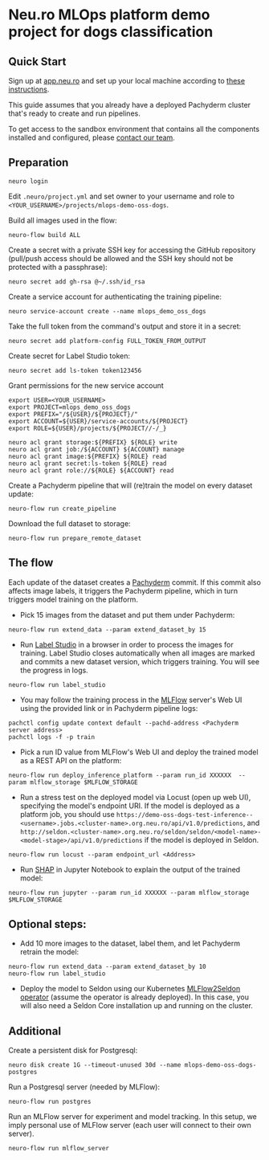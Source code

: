 # Neu.ro MLOps platform demo project for dogs classification

## Quick Start

Sign up at [app.neu.ro](https://app.neu.ro) and set up your local machine according
to [these instructions](https://docs.neu.ro/getting-started#installing-the-cli).

This guide assumes that you already have a deployed Pachyderm cluster that's ready to create and run pipelines.

To get access to the sandbox environment that contains all the components installed and configured,
please [contact our team](team@neu.ro).

## Preparation

```shell
neuro login
```

Edit `.neuro/project.yml` and set owner to your username and role to `<YOUR_USERNAME>/projects/mlops-demo-oss-dogs`.

Build all images used in the flow:

```shell
neuro-flow build ALL
```

Create a secret with a private SSH key for accessing the GitHub repository (pull/push access should be allowed and the
SSH key should not be protected with a passphrase):

```shell
neuro secret add gh-rsa @~/.ssh/id_rsa
```

Create a service account for authenticating the training pipeline:

```shell
neuro service-account create --name mlops_demo_oss_dogs
```

Take the full token from the command's output and store it in a secret:

```shell
neuro secret add platform-config FULL_TOKEN_FROM_OUTPUT
```

Create secret for Label Studio token:

```shell
neuro secret add ls-token token123456
```

Grant permissions for the new service account

```shell
export USER=<YOUR_USERNAME>
export PROJECT=mlops_demo_oss_dogs
export PREFIX="/${USER}/${PROJECT}/"
export ACCOUNT=${USER}/service-accounts/${PROJECT}
export ROLE=${USER}/projects/${PROJECT//-/_}

neuro acl grant storage:${PREFIX} ${ROLE} write
neuro acl grant job:/${ACCOUNT} ${ACCOUNT} manage
neuro acl grant image:${PREFIX} ${ROLE} read 
neuro acl grant secret:ls-token ${ROLE} read
neuro acl grant role://${ROLE} ${ACCOUNT} read
```

Create a Pachyderm pipeline that will (re)train the model on every dataset update:

```shell
neuro-flow run create_pipeline
```

Download the full dataset to storage:

```shell
neuro-flow run prepare_remote_dataset
```

## The flow

Each update of the dataset creates a [Pachyderm](https://www.pachyderm.com/) commit. If this commit also affects image
labels, it triggers the Pachyderm pipeline, which in turn triggers model training on the platform.

- Pick 15 images from the dataset and put them under Pachyderm:

```shell
neuro-flow run extend_data --param extend_dataset_by 15
```

- Run [Label Studio](https://labelstud.io/) in a browser in order to process the images for training. Label Studio
  closes automatically when all images are marked and commits a new dataset version, which triggers training. You will
  see the progress in logs.

```shell
neuro-flow run label_studio
```

- You may follow the training process in the [MLFlow](https://www.mlflow.org/) server's Web UI using the provided link
  or in Pachyderm pipeline logs:

```shell
pachctl config update context default --pachd-address <Pachyderm server address>
pachctl logs -f -p train 
```

- Pick a run ID value from MLFlow's Web UI and deploy the trained model as a REST API on the platform:

```shell
neuro-flow run deploy_inference_platform --param run_id XXXXXX  --param mlflow_storage $MLFLOW_STORAGE
```

- Run a stress test on the deployed model via Locust (open up web UI), specifying the model's endpoint URI. If the model
  is deployed as a platform job, you should
  use `https://demo-oss-dogs-test-inference--<username>.jobs.<cluster-name>.org.neu.ro/api/v1.0/predictions`,
  and `http://seldon.<cluster-name>.org.neu.ro/seldon/seldon/<model-name>-<model-stage>/api/v1.0/predictions` if the
  model is deployed in Seldon.

```shell
neuro-flow run locust --param endpoint_url <Address>
```

- Run [SHAP](https://shap.readthedocs.io/en/latest/index.html) in Jupyter Notebook to explain the output of the trained
  model:

```shell
neuro-flow run jupyter --param run_id XXXXXX --param mlflow_storage $MLFLOW_STORAGE
```

## Optional steps:

- Add 10 more images to the dataset, label them, and let Pachyderm retrain the model:

```shell
neuro-flow run extend_data --param extend_dataset_by 10
neuro-flow run label_studio
```

- Deploy the model to Seldon using our
  Kubernetes [MLFlow2Seldon operator](https://github.com/neuro-inc/mlops-k8s-mlflow2seldon) (assume the operator is
  already deployed). In this case, you will also need a Seldon Core installation up and running on the cluster.

## Additional

Create a persistent disk for Postgresql:

```shell
neuro disk create 1G --timeout-unused 30d --name mlops-demo-oss-dogs-postgres
```

Run a Postgresql server (needed by MLFlow):

```shell
neuro-flow run postgres
```

Run an MLFlow server for experiment and model tracking. In this setup, we imply personal use of MLFlow server (each user
will connect to their own server).

```shell
neuro-flow run mlflow_server
```
